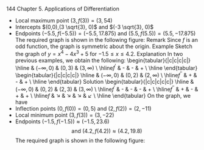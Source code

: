 144
Chapter 5. Applications of Differentiation
- Local maximum point $(3, f(3))=(3,54)$
- Intercepts $(0,0),(3 \sqrt{3}, 0)$ and $(-3 \sqrt{3}, 0)$
- Endpoints $(-5.5, f(-5.5))=(-5.5,17.875)$
and $(5.5, f(5.5))=(5.5,-17.875)$
The required graph is shown in the following figure:
Remark Since $f$ is an odd function, the graph is symmetric about the origin.
Example Sketch the graph of $y=x^{4}-4 x^{3}+5$ for $-1.5 \leq x \leq 4.2$.
Explanation In two previous examples, we obtain the following:
\begin{tabular}{|c|c|c|c|}
\hline & $(-\infty, 0)$ & $(0,3)$ & $(3, \infty)$ \\
\hline$f^{\prime}$ & - & - & + \\
\hline
\end{tabular}
\begin{tabular}{|c|c|c|c|}
\hline & $(-\infty, 0)$ & $(0,2)$ & $(2, \infty)$ \\
\hline$f^{\prime \prime}$ & + & - & + \\
\hline
\end{tabular}
Solution
\begin{tabular}{|c|c|c|c|c|}
\hline & $(-\infty, 0)$ & $(0,2)$ & $(2,3)$ & $(3, \infty)$ \\
\hline$f^{\prime}$ & - & - & - & + \\
\hline$f^{\prime \prime}$ & + & - & + & + \\
\hline$f$ & $\searrow$ & $\searrow$ & $\searrow$ & $\swarrow$ \\
\hline
\end{tabular}
On the graph, we have
- Inflection points $(0, f(0))=(0,5)$ and $(2, f(2))=(2,-11)$
- Local minimum point $(3, f(3))=(3,-22)$
- Endpoints $(-1.5, f(-1.5)) \approx(-1.5,23.6)$
$$
\text { and }(4.2, f(4.2)) \approx(4.2,19.8)
$$
The required graph is shown in the following figure: